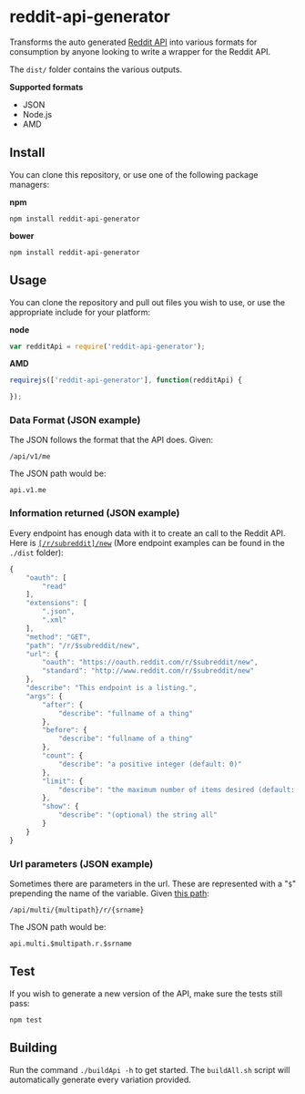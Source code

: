 # reddit-api-generator

Transforms the auto generated [Reddit API](http://www.reddit.com/dev/api) into various formats for consumption by anyone looking to write a wrapper for the Reddit API.

The `dist/` folder contains the various outputs.

**Supported formats**

 - JSON
 - Node.js
 - AMD

## Install

You can clone this repository, or use one of the following package managers:

**npm**

```
npm install reddit-api-generator
```

**bower**

```
npm install reddit-api-generator
```

## Usage

You can clone the repository and pull out files you wish to use, or use the appropriate include for your platform:

**node**

```javascript
var redditApi = require('reddit-api-generator');
```

**AMD**

```javascript
requirejs(['reddit-api-generator'], function(redditApi) {

});
```

### Data Format (JSON example)

The JSON follows the format that the API does. Given:

	/api/v1/me

The JSON path would be:

	api.v1.me

### Information returned (JSON example)

Every endpoint has enough data with it to create an call to the Reddit API. Here is [`[/r/subreddit]/new`](http://www.reddit.com/dev/api#GET_new) (More endpoint examples can be found in the `./dist` folder):

```javascript
{
	"oauth": [
		"read"
	],
	"extensions": [
		".json",
		".xml"
	],
	"method": "GET",
	"path": "/r/$subreddit/new",
	"url": {
		"oauth": "https://oauth.reddit.com/r/$subreddit/new",
		"standard": "http://www.reddit.com/r/$subreddit/new"
	},
	"describe": "This endpoint is a listing.",
	"args": {
		"after": {
			"describe": "fullname of a thing"
		},
		"before": {
			"describe": "fullname of a thing"
		},
		"count": {
			"describe": "a positive integer (default: 0)"
		},
		"limit": {
			"describe": "the maximum number of items desired (default: 25, maximum: 100)"
		},
		"show": {
			"describe": "(optional) the string all"
		}
	}
}
```

### Url parameters (JSON example)

Sometimes there are parameters in the url. These are represented with a "`$`" prepending the name of the variable. Given [this path](http://www.reddit.com/dev/api#DELETE_api_multi_{multipath}_r_{srname}):

	/api/multi/{multipath}/r/{srname}

The JSON path would be:

	api.multi.$multipath.r.$srname


## Test

If you wish to generate a new version of the API, make sure the tests still pass:

	npm test

## Building

Run the command `./buildApi -h` to get started. The `buildAll.sh` script will automatically generate every variation provided.
